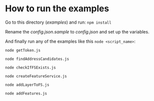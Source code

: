 # How to run the examples

Go to this directory (*examples*) and run:
```npm install```

Rename the *config.json.sample* to *config.json* and set up the variables.

And finally run any of the examples like this ```node <script_name>```:

```node getToken.js```

```node findAddressCandidates.js```

```node checkIfFSExists.js```

```node createFeatureService.js```

```node addLayerToFS.js```

```node addFeatures.js```
